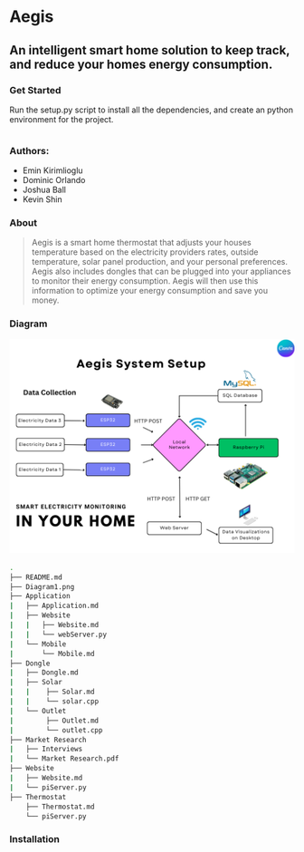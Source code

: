 # Aegis
## An intelligent smart home solution to keep track, and reduce your homes energy consumption.

### Get Started
Run the setup.py script to install all the dependencies, and create an python environment for the project.
```bash

```

### Authors:
- Emin Kirimlioglu
- Dominic Orlando
- Joshua Ball
- Kevin Shin

### About
> Aegis is a smart home thermostat that adjusts your houses temperature based on the electricity providers rates,
> outside temperature, solar panel production, and your personal preferences. Aegis also includes dongles that can be
> plugged into your appliances to monitor their energy consumption. Aegis will then use this information to optimize
> your energy consumption and save you money.

### Diagram

![Diagram1.png](Diagram1.png)

```bash
.
├── README.md
├── Diagram1.png
├── Application
|   ├── Application.md
|   ├── Website
|   |   ├── Website.md
|   |   └── webServer.py
|   └── Mobile
|       └── Mobile.md
├── Dongle
|   ├── Dongle.md
|   ├── Solar
|   |    ├── Solar.md
|   |    └── solar.cpp
|   └── Outlet
|        ├── Outlet.md
|        └── outlet.cpp
├── Market Research
|   ├── Interviews
|   └── Market Research.pdf
├── Website
|   ├── Website.md
|   └── piServer.py
├── Thermostat
    ├── Thermostat.md
    └── piServer.py
```

### Installation


